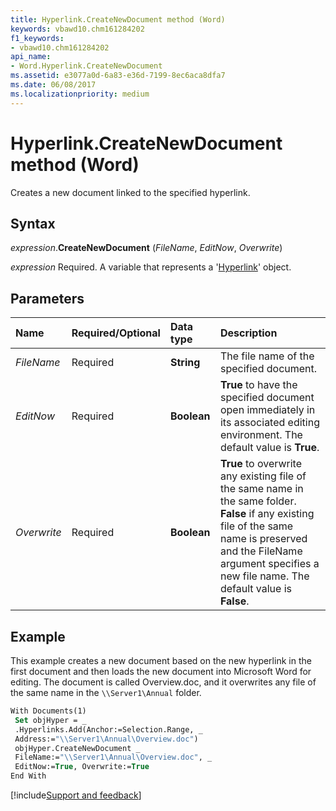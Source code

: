 ```yaml
---
title: Hyperlink.CreateNewDocument method (Word)
keywords: vbawd10.chm161284202
f1_keywords:
- vbawd10.chm161284202
api_name:
- Word.Hyperlink.CreateNewDocument
ms.assetid: e3077a0d-6a83-e36d-7199-8ec6aca8dfa7
ms.date: 06/08/2017
ms.localizationpriority: medium
---
```



# Hyperlink.CreateNewDocument method (Word)

Creates a new document linked to the specified hyperlink.


## Syntax

_expression_.**CreateNewDocument** (_FileName_, _EditNow_, _Overwrite_)

_expression_ Required. A variable that represents a '[Hyperlink](Word.Hyperlink.md)' object.


## Parameters

|Name|Required/Optional|Data type|Description|
|:-----|:-----|:-----|:-----|
| _FileName_|Required| **String**|The file name of the specified document.|
| _EditNow_|Required| **Boolean**| **True** to have the specified document open immediately in its associated editing environment. The default value is **True**.|
| _Overwrite_|Required| **Boolean**| **True** to overwrite any existing file of the same name in the same folder. **False** if any existing file of the same name is preserved and the FileName argument specifies a new file name. The default value is **False**.|

## Example

This example creates a new document based on the new hyperlink in the first document and then loads the new document into Microsoft Word for editing. The document is called Overview.doc, and it overwrites any file of the same name in the `\\Server1\Annual` folder.


```vb
With Documents(1) 
 Set objHyper = _ 
 .Hyperlinks.Add(Anchor:=Selection.Range, _ 
 Address:="\\Server1\Annual\Overview.doc") 
 objHyper.CreateNewDocument _ 
 FileName:="\\Server1\Annual\Overview.doc", _ 
 EditNow:=True, Overwrite:=True 
End With
```




[!include[Support and feedback](~/includes/feedback-boilerplate.md)]